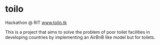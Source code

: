 # toilo
Hackathon @ RIT 
www.toilo.tk

This is a project that aims to solve the problem of poor toilet facilities in developing countries by implementing an AirBnB like model but for toilets. 
